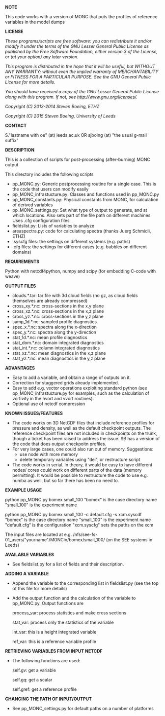 **NOTE**

This code works with a version of MONC that puts the profiles of reference
variables in the model dumps

**LICENSE**

*These programs/scripts are free software: you can redistribute it and/or modify*
*it under the terms of the GNU Lesser General Public License as published by*
*the Free Software Foundation, either version 3 of the License, or*
*(at your option) any later version.*

*This program is distributed in the hope that it will be useful,*
*but WITHOUT ANY WARRANTY; without even the implied warranty of*
*MERCHANTABILITY or FITNESS FOR A PARTICULAR PURPOSE.  See the*
*GNU General Public License for more details.*

*You should have received a copy of the GNU Lesser General Public License*
*along with this program.  If not, see <http://www.gnu.org/licenses/>.*

*Copyright (C) 2013-2014 Steven Boeing, ETHZ*

*Copyright (C) 2015 Steven Boeing, University of Leeds*

**CONTACT**

S."lastname with oe" (at) leeds.ac.uk
OR
sjboing (at) "the usual g-mail suffix"

**DESCRIPTION**

This is a collection of scripts for post-processing (after-burning) MONC output

This directory includes the following scripts
* pp_MONC.py: Generic postprocessing routine for a single case. This is the code
  that users can modify easily
* pp_MONC_infrastucture.py: Classes and functions used in pp_MONC.py
* pp_MONC_constants.py: Physical constants from MONC, for calculation of derived variables
* pp_MONC_settings.py: Set what type of output to generate, and at which locations. 
  Also sets part of the file path on different machines
  Uses .cfg configuration files
* fieldslist.py: Lists of variables to analyze
* areaspectra.py: code for calculating spectra (thanks Juerg Schmidli, ETHZ)
* .syscfg files: the settings on different systems (e.g. paths)
* .cfg files: the settings for different cases (e.g. bubbles on different domains)

**REQUIREMENTS**

Python with netcdf4python, numpy and scipy (for embedding C-code with weave)

**OUTPUT FILES**

* clouds.*.tar: tar file with 3d cloud fields (no gz, as cloud fields themselves are already compressed)
* cross_xy.*.nc: cross-sections in the x,y plane
* cross_xz.*.nc: cross-sections in the x,z plane
* cross_yz.*.nc: cross-sections in the y,z plane
* samp_1d.*.nc: sampled profile diagnostics
* spec_x.*.nc: spectra along the x-direction
* spec_y.*.nc: spectra along the y-direction
* stat_1d.*.nc: mean profile diagnostics
* stat_dom.*.nc: domain integrated diagnostics
* stat_int.*.nc: column integrated diagnostics
* stat_xz.*.nc: mean diagnostics in the x,z plane
* stat_yz.*.nc: mean diagnostics in the y,z plane

**ADVANTAGES**

* Easy to add a variable, and obtain a range of outputs on it.
* Correction for staggered grids already implemented.
* Easy to add e.g. vector operations exploiting standard python 
  (see pp_MONC_infrastucture.py for examples, such as the calculation
  of vortivity in the hvort and vvort routines).
* Optional use of netcdf compression
  
**KNOWN ISSUES/FEATURES**

* The code works on 3D NetCDF files that include reference profiles for pressure and
  density, as well as the default checkpoint outputs. The reference checkpoint
  files are not included in checkpoints on the trunk, though a ticket has
  been raised to address the issue. SB has a version of the code that does
  output checkpoitn profiles.
* For very large cases, one could also run out of memory. Suggestions:
  - use node with more memory
  - delete temporary variables using "del", or restructure script
* The code works in serial. In theory, it would be easy to have different nodes/
  cores could work on different parts of the data (memory permitting). It would
  be possible to restructure the code to use e.g. numba as well, but so far
  there has been no need to.

**EXAMPLE USAGE**

python pp_MONC.py bomex small_100
"bomex" is the case directory name
"small_100" is the experiment name

python pp_MONC.py bomex small_100 -c default.cfg -s xcm.syscdf
"bomex" is the case directory name
"small_100" is the experiment name
"default.cfg" is the configuration
"xcm.syscfg" sets the paths on the xcm

The input files are located at e.g.
/nfs/see-fs-01_users/"yourname"/MONCin/bomex/small_100/ (on the SEE systems in Leeds) 

**AVAILABLE VARIABLES**

* See fieldslist.py for a list of fields and their description.

**ADDING A VARIABLE**

* Append the variable to the corresponding list in fieldslist.py (see the top of this file for more details)

* Add the output function and the calculation of the variable to pp_MONC.py. Output functions are

  process_var: process statistics and make cross sections

  stat_var: process only the statistics of the variable

  int_var: this is a height integrated variable

  ref_var: this is a reference variable profile

**RETRIEVING VARIABLES FROM INPUT NETCDF**

* The following functions are used: 

  self.gv: get a variable
  
  self.gq: get a scalar
  
  self.gref: get a reference profile

**CHANGING THE PATH OF INPUT/OUTPUT**

* See pp_MONC_settings.py for default paths on a number of platforms
